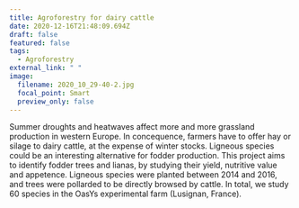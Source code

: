 ```yaml
---
title: Agroforestry for dairy cattle
date: 2020-12-16T21:48:09.694Z
draft: false
featured: false
tags:
  - Agroforestry
external_link: " "
image:
  filename: 2020_10_29-40-2.jpg
  focal_point: Smart
  preview_only: false
---
```

Summer droughts and heatwaves affect more and more grassland production in western Europe. In concequence, farmers have to offer hay or silage to dairy cattle, at the expense of winter stocks. Ligneous species could be an interesting alternative for fodder production. This project aims to identify fodder trees and lianas, by studying their yield, nutritive value and appetence. Ligneous species were planted between 2014 and 2016, and trees were pollarded to be directly browsed by cattle. In total, we study 60 species in the OasYs experimental farm (Lusignan, France).